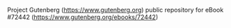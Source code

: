 Project Gutenberg (https://www.gutenberg.org) public repository
for eBook #72442 (https://www.gutenberg.org/ebooks/72442)
